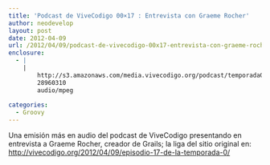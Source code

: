 ```yaml
---
title: 'Podcast de ViveCodigo 00×17 : Entrevista con Graeme Rocher'
author: neodevelop
layout: post
date: 2012-04-09
url: /2012/04/09/podcast-de-vivecodigo-00x17-entrevista-con-graeme-rocher/
enclosure:
  - |
    |
        http://s3.amazonaws.com/media.vivecodigo.org/podcast/temporada0/ViveCodigo00x17.mp3
        28960310
        audio/mpeg
        
categories:
  - Groovy
---
```

Una emisión más en audio del podcast de ViveCodigo presentando en entrevista a Graeme Rocher, creador de Grails; la liga del sitio original en: <http://vivecodigo.org/2012/04/09/episodio-17-de-la-temporada-0/><!--break-->